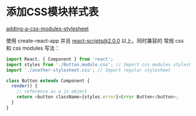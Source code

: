 # 添加CSS模块样式表


[adding-a-css-modules-stylesheet](https://facebook.github.io/create-react-app/docs/adding-a-css-modules-stylesheet)

使用 create-react-app 并且 react-scripts@2.0.0 以上。同时兼容的 常规 css 和 css modules 写法：

```js
import React, { Component } from 'react';
import styles from './Button.module.css'; // Import css modules stylesheet as styles
import './another-stylesheet.css'; // Import regular stylesheet

class Button extends Component {
  render() {
    // reference as a js object
    return <button className={styles.error}>Error Button</button>;
  }
}
```
